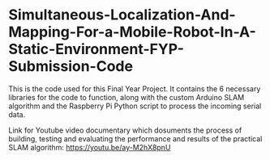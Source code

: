 # Simultaneous-Localization-And-Mapping-For-a-Mobile-Robot-In-A-Static-Environment-FYP-Submission-Code
This is the code used for this Final Year Project. It contains the 6 necessary libraries for the code to function, along with the custom Arduino SLAM algorithm and the Raspberry Pi Python script to process the incoming serial data.

Link for Youtube video documentary which dosuments the process of building, testing and evaluating the performance and results of the practical SLAM algorithm: https://youtu.be/ay-M2hX8pnU
